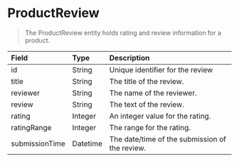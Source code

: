 # ProductReview

> The ProductReview entity holds rating and review information for a product.

| **Field** | **Type** | **Description** |
| :--- | :--- | :--- |
| id | String | Unique identifier for the review |
| title | String | The title of the review. |
| reviewer | String | The name of the reviewer. |
| review | String | The text of the review. |
| rating | Integer | An integer value for the rating. |
| ratingRange | Integer | The range for the rating. |
| submissionTime | Datetime | The date/time of the submission of the review. |

